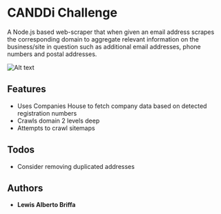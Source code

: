 # CANDDi Challenge

A Node.js based web-scraper that when given an email address scrapes the corresponding domain to 
aggregate relevant information on the business/site in question 
such as additional email addresses, phone numbers and postal addresses.

![Alt text](https://res.cloudinary.com/dj7k0lade/image/upload/v1532720503/canddi-scraper-company-house.png "CANDDi Scraper")

## Features
* Uses Companies House to fetch company data based on detected registration numbers
* Crawls domain 2 levels deep
* Attempts to crawl sitemaps

## Todos
* Consider removing duplicated addresses

## Authors

* **Lewis Alberto Briffa**

